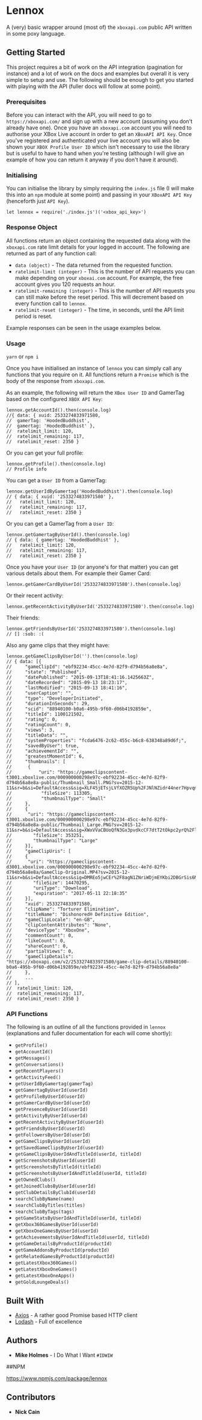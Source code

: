 # Lennox
A (very) basic wrapper around (most of) the `xboxapi.com` public API written in some poxy language.

## Getting Started
This project requires a bit of work on the API integration (pagination for instance) and a lot of work on the docs and examples but overall it is very simple to setup and use. The following should be enough to get you started with playing with the API (fuller docs will follow at some point).

### Prerequisites
Before you can interact with the API, you will need to go to `https://xboxapi.com/` and sign up with a new account (assuming you don't already have one). Once you have an `xboxapi.com` account you will need to authorise your XBox Live account in order to get an `XBoxAPI API Key`. Once you've registered and authenticated your live account you will also be shown your `XBOX Profile User ID` which isn't necessary to use the library but is useful to have to hand when you're testing (although I will give an example of how you can return it anyway if you don't have it around).

### Initialising
You can initialise the library by simply requiring the `index.js` file (I will make this into an `npm` module at some point) and passing in your `XBoxAPI API Key` (henceforth just `API Key`).

```
let lennox = require('./index.js')('<xbox_api_key>')
```

### Response Object
All functions return an object containing the requested data along with the `xboxapi.com` rate limit details for your logged in account. The following are returned as part of any function call:

  * `data (object)` - The data returned from the requested function.
  * `ratelimit-limit (integer)` - This is the number of API requests you can make depending on your `xboxai.com` account. For example, the free account gives you 120 requests an hour.
  * `ratelimit-remaining (integer)` - This is the number of API requests you can still make before the reset period. This will decrement based on every function call to `lennox`.
  * `ratelimit-reset (integer)` - The time, in seconds, until the API limit period is reset.

Example responses can be seen in the usage examples below.

### Usage

`yarn` or `npm i`

Once you have initialised an instance of `lennox` you can simply call any functions that you require on it. All functions return a `Promise` which is the body of the response from `xboxapi.com`.

As an example, the following will return the `XBox User ID` and GamerTag based on the configured `XBOX API Key`:

```
lennox.getAccountId().then(console.log)
//{ data: { xuid: 2533274833971580,
//  gamerTag: 'HoodedBuddhist',
//  gamertag: 'HoodedBuddhist' },
//  ratelimit_limit: 120,
//  ratelimit_remaining: 117,
//  ratelimit_reset: 2350 }
```

Or you can get your full profile:

```
lennox.getProfile().then(console.log)
// Profile info
```

You can get a `User ID` from a GamerTag:

```
lennox.getUserIdByGamertag('HoodedBuddhist').then(console.log)
// { data: { xuid: '2533274833971580' },
//   ratelimit_limit: 120,
//   ratelimit_remaining: 117,
//   ratelimit_reset: 2350 }
```

Or you can get a GamerTag from a `User ID`:

```
lennox.getGamertagByUserId().then(console.log)
// { data: { gamertag: 'HoodedBuddhist' },
//   ratelimit_limit: 120,
//   ratelimit_remaining: 117,
//   ratelimit_reset: 2350 }
```

Once you have your `User ID` (or anyone's for that matter) you can get various details about them. For example their Gamer Card:

```
lennox.getGamerCardByUserId('2533274833971580').then(console.log)
```

Or their recent activity:

```
lennox.getRecentActivityByUserId('2533274833971580').then(console.log)
```

Their friends:

```
lennox.getFriendsByUserId('2533274833971580').then(console.log)
// [] :sob: :(
```

Also any game clips that they might have:

```
lennox.getGameClipsByUserId('').then(console.log)
// { data: [{
// 	   "gameClipId": "ebf92234-45cc-4e7d-82f9-d794b56a8e8a",
//     "state": "Published",
//     "datePublished": "2015-09-13T18:41:16.1425663Z",
//     "dateRecorded": "2015-09-13 18:23:17",
//     "lastModified": "2015-09-13 18:41:16",
//     "userCaption": "",
//     "type": "DeveloperInitiated",
//     "durationInSeconds": 29,
//     "scid": "88940100-b0a6-495b-9f60-d06b4192859e",
//     "titleId": 1100121502,
//     "rating": 0,
//     "ratingCount": 0,
//     "views": 3,
//     "titleData": "",
//     "systemProperties": "fcda6476-2c62-455c-b6c8-638348a89d6f;",
//     "savedByUser": true,
//     "achievementId": "",
//     "greatestMomentId": 6,
//     "thumbnails": [
//     	{
//        	"uri": "https://gameclipscontent-t3001.xboxlive.com/000900000298e97c-ebf92234-45cc-4e7d-82f9-d794b56a8e8a-public/Thumbnail_Small.PNG?sv=2015-12-11&sr=b&si=DefaultAccess&sig=XLF45jETsjLVfXOZR5Up%2FJNlNZidr44ner7Hpvqmjk8%3D",
//           "fileSize": 113305,
//           "thumbnailType": "Small"
//     },
//     {
//     	"uri": "https://gameclipscontent-t3001.xboxlive.com/000900000298e97c-ebf92234-45cc-4e7d-82f9-d794b56a8e8a-public/Thumbnail_Large.PNG?sv=2015-12-11&sr=b&si=DefaultAccess&sig=XWxVVaCBUoQfN3Gx3pvdkcCF7dtT2tOkpc2yrQ%2Fl8vg%3D",
//        "fileSize": 353251,
//        "thumbnailType": "Large"
//     }],
//     "gameClipUris": [
//     {
//     	"uri": "https://gameclipscontent-d3001.xboxlive.com/000900000298e97c-ebf92234-45cc-4e7d-82f9-d794b56a8e8a/GameClip-Original.MP4?sv=2015-12-11&sr=b&si=DefaultAccess&sig=DMREo5jwCEr%2F8agN1ZNriWDjmEYKbi2DBGrSis6MrCE%3D&__gda__=1494541115_e8404fc8e62377c65d799906468d1257",
//        "fileSize": 14470295,
//        "uriType": "Download",
//        "expiration": "2017-05-11 22:18:35"
//     }],
//     "xuid": 2533274833971580,
//     "clipName": "Torturer Elimination",
//     "titleName": "Dishonored® Definitive Edition",
//     "gameClipLocale": "en-GB",
//     "clipContentAttributes": "None",
//     "deviceType": "XboxOne",
//     "commentCount": 0,
//     "likeCount": 0,
//     "shareCount": 0,
//     "partialViews": 0,
//     "gameClipDetails": "https://xboxapi.com/v2/2533274833971580/game-clip-details/88940100-b0a6-495b-9f60-d06b4192859e/ebf92234-45cc-4e7d-82f9-d794b56a8e8a"
//     },
//     ...
// ],
//  ratelimit_limit: 120,
//  ratelimit_remaining: 117,
//  ratelimit_reset: 2350 }
```

### API Functions

The following is an outline of all the functions provided in `lennox` (explanations and fuller documentation for each will come shortly):

* `getProfile()`
* `getAccountId()`
* `getMessages()`
* `getConversations()`
* `getRecentPlayers()`
* `getActivityFeed()`
* `getUserIdByGamertag(gamerTag)`
* `getGamertagByUserId(userId)`
* `getProfileByUserId(userId)`
* `getGamerCardByUserId(userId)`
* `getPresenceByUserId(userId)`
* `getActivityByUserId(userId)`
* `getRecentActivityByUserId(userId)`
* `getFriendsByUserId(userId)`
* `getFollowersByUserId(userId)`
* `getGameClipsByUserId(userId)`
* `getSavedGameClipsByUserId(userId)`
* `getGameClipsByUserIdAndTitleId(userId, titleId)`
* `getScreenshotsByUserId(userId)`
* `getScreenshotsByTitleId(titleId)`
* `getScreenshotsByUserIdAndTitleId(userId, titleId)`
* `getOwnedClubs()`
* `getJoinedClubsByUserId(userId)`
* `getClubDetailsByClubId(userId)`
* `searchClubByName(name)`
* `searchClubByTitles(titles)`
* `searchClubByTags(tags)`
* `getGameStatsByUserIdAndTitleId(userId, titleId)`
* `getXbox360GamesByUserId(userId)`
* `getXboxOneGamesByUserId(userId)`
* `getAchievementsByUserIdAndTitleId(userId, titleId)`
* `getGameDetailsByProductId(productId)`
* `getGameAddonsByProductId(productId)`
* `getRelatedGamesByProductId(productId)`
* `getLatestXbox360Games()`
* `getLatestXboxOneGames()`
* `getLatestXboxOneApps()`
* `getGoldLoungeDeals()`

## Built With

* [Axios](https://github.com/mzabriskie/axios) - A rather good Promise based HTTP client
* [Lodash](https://github.com/lodash/lodash) - Full of excellence

## Authors

* **Mike Holmes** - I Do What I Want `#IDWIW`

##NPM

https://www.npmjs.com/package/lennox

## Contributors

* **Nick Cain**
